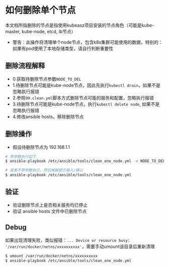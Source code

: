 # 如何删除单个节点

本文档所指删除的节点是指使用kubeasz项目安装的节点角色（可能是kube-master, kube-node, etcd, lb节点）

- 警告：此操作将清理单个node节点，包含k8s集群可能使用的数据，特别的：如果有pod使用了本地存储类型，请自行判断重要性

## 删除流程解释

- 0.获取待删除节点参数`NODE_TO_DEL`
- 1.待删除节点可能是kube-node节点，因此先执行`kubectl drain`，如果不是忽略执行报错
- 2.参照`99.clean.yml`脚本方式删除节点可能的服务和配置，忽略执行报错
- 3.待删除节点可能是kube-node节点，执行`kubectl delete node`, 如果不是忽略执行报错
- 4.修改ansible hosts，移除删除节点

## 删除操作

- 假设待删除节点为 192.168.1.1

``` bash
# 带参数执行如下
$ ansible-playbook /etc/ansible/tools/clean_one_node.yml -e NODE_TO_DEL=192.168.1.1

# 或者不带参数执行，然后根据提示输入/确认
$ ansible-playbook /etc/ansible/tools/clean_one_node.yml
```

## 验证

- 验证删除节点上是否相关服务均已停止
- 验证 ansible hosts 文件中已删除节点

## Debug

如果出现清理失败，类似报错：`... Device or resource busy: '/var/run/docker/netns/xxxxxxxxxx'`，需要手动umount该目录后重新清理  

``` bash
$ umount /var/run/docker/netns/xxxxxxxxxx
$ ansible-playbook /etc/ansible/tools/clean_one_node.yml
```
